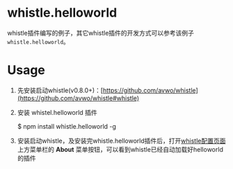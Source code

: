# whistle.helloworld
whistle插件编写的例子，其它whistle插件的开发方式可以参考该例子 `whistle.helloworld`。

# Usage

1. 先安装启动whistle(v0.8.0+)：[https://github.com/avwo/whistle](https://github.com/avwo/whistle#whistle)
2. 安装 whistel.helloworld 插件

	$ npm install whistle.helloworld -g
	
3. 安装启动whistle，及安装完whistle.helloworld插件后，打开[whistle配置页面](http://local.whistlejs.com/)上方菜单栏的 **About** 菜单按钮，可以看到whistle已经自动加载好helloworld的插件

	

	
